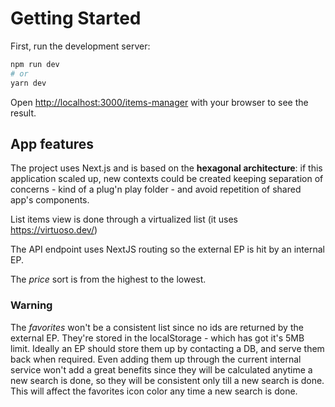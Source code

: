 # Getting Started

First, run the development server:

```bash
npm run dev
# or
yarn dev
```

Open [http://localhost:3000/items-manager](http://localhost:3000/items-manager) with your browser to see the result.

## App features

The project uses Next.js and is based on the **hexagonal architecture**: if this application scaled up, new contexts could be created keeping separation of concerns - kind of a plug'n play folder - and avoid repetition of shared app's components.

List items view is done through a virtualized list (it uses <https://virtuoso.dev/>)

The API endpoint uses NextJS routing so the external EP is hit by an internal EP.

The *price* sort is from the highest to the lowest.

### Warning

The *favorites* won't be a consistent list since no ids are returned by the external EP.
They're stored in the localStorage - which has got it's 5MB limit. Ideally an EP should store them up by contacting a DB, and serve them back when required.
Even adding them up through the current internal service won't add a great benefits since they will be calculated anytime a new search is done, so they will be consistent only till a new search is done. This will affect the favorites icon color any time a new search is done.
